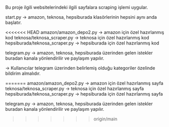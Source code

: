 Bu proje ilgili websitelerindeki ilgili sayfalara scraping işlemi uygular.

start.py -> amazon, teknosa, hepsiburada klasörlerinin hepsini aynı anda başlatır.

<<<<<<< HEAD
amazon/amazon_depo2.py -> amazon için özel hazırlanmış kod
teknosa/teknosa_scraper.py -> teknosa için özel hazırlanmış kod
hepsiburada/teknosa_scraper.py -> hepsiburada için özel hazırlanmış kod

telegram.py -> amazon, teknosa, hepsiburada üzerinden gelen istekler buradan kanala yönlendirilir ve paylaşım yapılır.

-> Kullanıcılar telegram üzerinden belirlemiş olduğu kategoriler özelinde bildirim almalıdır.



=======
amazon/amazon_depo2.py -> amazon için özel hazırlanmış sayfa
teknosa/teknosa_scraper.py -> teknosa için özel hazırlanmış sayfa
hepsiburada/teknosa_scraper.py -> hepsiburada için özel hazırlanmış sayfa

telegram.py -> amazon, teknosa, hepsiburada üzerinden gelen istekler buradan kanala yönlendirilir ve paylaşım yapılır.

>>>>>>> origin/main

